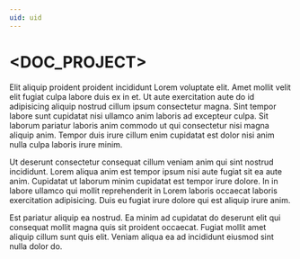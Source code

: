 ```yaml
---
uid: uid
---
```


# <DOC_PROJECT>

Elit aliquip proident proident incididunt Lorem voluptate elit. Amet mollit velit elit fugiat culpa labore duis ex in et. Ut aute exercitation aute do id adipisicing aliquip nostrud cillum ipsum consectetur magna. Sint tempor labore sunt cupidatat nisi ullamco anim laboris ad excepteur culpa. Sit laborum pariatur laboris anim commodo ut qui consectetur nisi magna aliquip anim. Tempor duis irure cillum enim cupidatat est dolor nisi anim nulla culpa laboris irure minim.

Ut deserunt consectetur consequat cillum veniam anim qui sint nostrud incididunt. Lorem aliqua anim est tempor ipsum nisi aute fugiat sit ea aute anim. Cupidatat ut laborum minim cupidatat est tempor irure dolore. In in labore ullamco qui mollit reprehenderit in Lorem laboris occaecat laboris exercitation adipisicing. Duis eu fugiat irure dolore qui est aliquip irure anim.

Est pariatur aliquip ea nostrud. Ea minim ad cupidatat do deserunt elit qui consequat mollit magna quis sit proident occaecat. Fugiat mollit amet aliquip cillum sunt quis elit. Veniam aliqua ea ad incididunt eiusmod sint nulla dolor do.